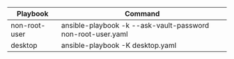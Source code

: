 | Playbook | Command |
|----------|----------|
| non-root-user    | ansible-playbook -k --ask-vault-password non-root-user.yaml   |
| desktop    | ansible-playbook -K desktop.yaml   |

